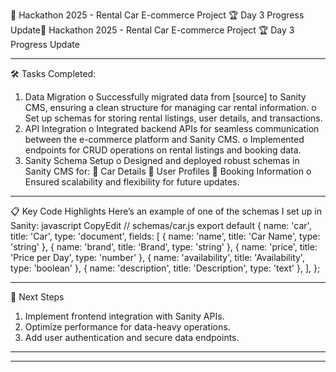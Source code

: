 🚀 Hackathon 2025 - Rental Car E-commerce Project
🏆 Day 3 Progress Update🚀 Hackathon 2025 - Rental Car E-commerce Project
🏆 Day 3 Progress Update

________________________________________
🛠️ Tasks Completed:
1.	Data Migration
o	Successfully migrated data from [source] to Sanity CMS, ensuring a clean structure for managing car rental information.
o	Set up schemas for storing rental listings, user details, and transactions.
2.	API Integration
o	Integrated backend APIs for seamless communication between the e-commerce platform and Sanity CMS.
o	Implemented endpoints for CRUD operations on rental listings and booking data.
3.	Sanity Schema Setup
o	Designed and deployed robust schemas in Sanity CMS for:
	Car Details
	User Profiles
	Booking Information
o	Ensured scalability and flexibility for future updates.
________________________________________
📋 Key Code Highlights
Here’s an example of one of the schemas I set up in Sanity:
javascript
CopyEdit
// schemas/car.js
export default {
  name: 'car',
  title: 'Car',
  type: 'document',
  fields: [
    { name: 'name', title: 'Car Name', type: 'string' },
    { name: 'brand', title: 'Brand', type: 'string' },
    { name: 'price', title: 'Price per Day', type: 'number' },
    { name: 'availability', title: 'Availability', type: 'boolean' },
    { name: 'description', title: 'Description', type: 'text' },
  ],
};
________________________________________
🌟 Next Steps
1.	Implement frontend integration with Sanity APIs.
2.	Optimize performance for data-heavy operations.
3.	Add user authentication and secure data endpoints.


________________________________________

________________________________________
